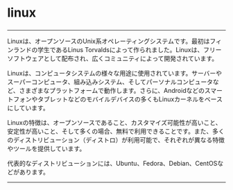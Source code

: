 # linux
### 

---


Linuxは、オープンソースのUnix系オペレーティングシステムです。最初はフィンランドの学生であるLinus Torvaldsによって作られました。Linuxは、フリーソフトウェアとして配布され、広くコミュニティによって開発されています。

Linuxは、コンピュータシステムの様々な用途に使用されています。サーバーやスーパーコンピュータ、組み込みシステム、そしてパーソナルコンピュータなど、さまざまなプラットフォームで動作します。さらに、Androidなどのスマートフォンやタブレットなどのモバイルデバイスの多くもLinuxカーネルをベースにしています。

Linuxの特徴は、オープンソースであること、カスタマイズ可能性が高いこと、安定性が高いこと、そして多くの場合、無料で利用できることです。また、多くのディストリビューション（ディストロ）が利用可能で、それぞれが異なる特徴やツールを提供しています。

代表的なディストリビューションには、Ubuntu、Fedora、Debian、CentOSなどがあります。

---
